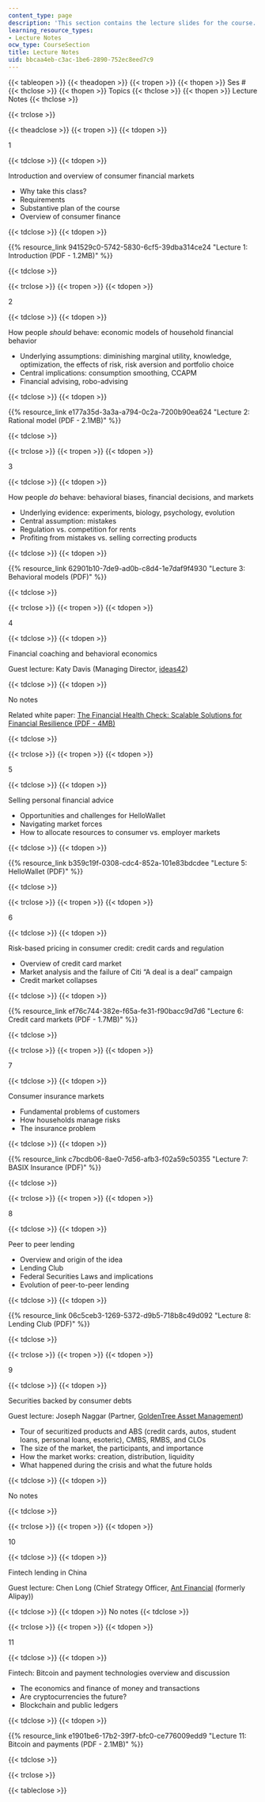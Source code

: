 ```yaml
---
content_type: page
description: 'This section contains the lecture slides for the course. '
learning_resource_types:
- Lecture Notes
ocw_type: CourseSection
title: Lecture Notes
uid: bbcaa4eb-c3ac-1be6-2890-752ec8eed7c9
---
```


{{< tableopen >}}
{{< theadopen >}}
{{< tropen >}}
{{< thopen >}}
Ses #
{{< thclose >}}
{{< thopen >}}
Topics
{{< thclose >}}
{{< thopen >}}
Lecture Notes
{{< thclose >}}

{{< trclose >}}

{{< theadclose >}}
{{< tropen >}}
{{< tdopen >}}


1


{{< tdclose >}}
{{< tdopen >}}


Introduction and overview of consumer financial markets

*   Why take this class?
*   Requirements
*   Substantive plan of the course
*   Overview of consumer finance


{{< tdclose >}}
{{< tdopen >}}


{{% resource_link 941529c0-5742-5830-6cf5-39dba314ce24 "Lecture 1: Introduction (PDF - 1.2MB)" %}}


{{< tdclose >}}

{{< trclose >}}
{{< tropen >}}
{{< tdopen >}}


2


{{< tdclose >}}
{{< tdopen >}}


How people _should_ behave: economic models of household financial behavior

*   Underlying assumptions: diminishing marginal utility, knowledge, optimization, the effects of risk, risk aversion and portfolio choice
*   Central implications: consumption smoothing, CCAPM
*   Financial advising, robo-advising


{{< tdclose >}}
{{< tdopen >}}


{{% resource_link e177a35d-3a3a-a794-0c2a-7200b90ea624 "Lecture 2: Rational model (PDF - 2.1MB)" %}}


{{< tdclose >}}

{{< trclose >}}
{{< tropen >}}
{{< tdopen >}}


3


{{< tdclose >}}
{{< tdopen >}}


How people _do_ behave: behavioral biases, financial decisions, and markets

*   Underlying evidence: experiments, biology, psychology, evolution
*   Central assumption: mistakes
*   Regulation vs. competition for rents
*   Profiting from mistakes vs. selling correcting products


{{< tdclose >}}
{{< tdopen >}}


{{% resource_link 62901b10-7de9-ad0b-c8d4-1e7daf9f4930 "Lecture 3: Behavioral models (PDF)" %}}


{{< tdclose >}}

{{< trclose >}}
{{< tropen >}}
{{< tdopen >}}


4


{{< tdclose >}}
{{< tdopen >}}


Financial coaching and behavioral economics

Guest lecture: Katy Davis (Managing Director, [ideas42](http://www.ideas42.org/))


{{< tdclose >}}
{{< tdopen >}}


No notes

Related white paper: [The Financial Health Check: Scalable Solutions for Financial Resilience (PDF - 4MB)](http://www.ideas42.org/wp-content/uploads/2018/03/Financial-Health-Check.pdf)


{{< tdclose >}}

{{< trclose >}}
{{< tropen >}}
{{< tdopen >}}


5


{{< tdclose >}}
{{< tdopen >}}


Selling personal financial advice

*   Opportunities and challenges for HelloWallet
*   Navigating market forces
*   How to allocate resources to consumer vs. employer markets


{{< tdclose >}}
{{< tdopen >}}


{{% resource_link b359c19f-0308-cdc4-852a-101e83bdcdee "Lecture 5: HelloWallet (PDF)" %}}


{{< tdclose >}}

{{< trclose >}}
{{< tropen >}}
{{< tdopen >}}


6


{{< tdclose >}}
{{< tdopen >}}


Risk-based pricing in consumer credit: credit cards and regulation

*   Overview of credit card market
*   Market analysis and the failure of Citi “A deal is a deal” campaign
*   Credit market collapses


{{< tdclose >}}
{{< tdopen >}}


{{% resource_link ef76c744-382e-f65a-fe31-f90bacc9d7d6 "Lecture 6: Credit card markets (PDF - 1.7MB)" %}} 


{{< tdclose >}}

{{< trclose >}}
{{< tropen >}}
{{< tdopen >}}


7


{{< tdclose >}}
{{< tdopen >}}


Consumer insurance markets

*   Fundamental problems of customers
*   How households manage risks
*   The insurance problem


{{< tdclose >}}
{{< tdopen >}}


{{% resource_link c7bcdb06-8ae0-7d56-afb3-f02a59c50355 "Lecture 7: BASIX Insurance (PDF)" %}} 


{{< tdclose >}}

{{< trclose >}}
{{< tropen >}}
{{< tdopen >}}


8


{{< tdclose >}}
{{< tdopen >}}


Peer to peer lending

*   Overview and origin of the idea
*   Lending Club
*   Federal Securities Laws and implications
*   Evolution of peer-to-peer lending


{{< tdclose >}}
{{< tdopen >}}


{{% resource_link 06c5ceb3-1269-5372-d9b5-718b8c49d092 "Lecture 8: Lending Club (PDF)" %}} 


{{< tdclose >}}

{{< trclose >}}
{{< tropen >}}
{{< tdopen >}}


9


{{< tdclose >}}
{{< tdopen >}}


Securities backed by consumer debts

Guest lecture: Joseph Naggar (Partner, [GoldenTree Asset Management](https://www.goldentree.com/))

*   Tour of securitized products and ABS (credit cards, autos, student loans, personal loans, esoteric), CMBS, RMBS, and CLOs
*   The size of the market, the participants, and importance
*   How the market works: creation, distribution, liquidity
*   What happened during the crisis and what the future holds


{{< tdclose >}}
{{< tdopen >}}


No notes


{{< tdclose >}}

{{< trclose >}}
{{< tropen >}}
{{< tdopen >}}


10


{{< tdclose >}}
{{< tdopen >}}


Fintech lending in China

Guest lecture: Chen Long (Chief Strategy Officer, [Ant Financial](https://www.antfin.com/) (formerly Alipay))


{{< tdclose >}}
{{< tdopen >}}
No notes
{{< tdclose >}}

{{< trclose >}}
{{< tropen >}}
{{< tdopen >}}


11


{{< tdclose >}}
{{< tdopen >}}


Fintech: Bitcoin and payment technologies overview and discussion

*   The economics and finance of money and transactions
*   Are cryptocurrencies the future?
*   Blockchain and public ledgers


{{< tdclose >}}
{{< tdopen >}}


{{% resource_link e1901be6-17b2-39f7-bfc0-ce776009edd9 "Lecture 11: Bitcoin and payments (PDF - 2.1MB)" %}}


{{< tdclose >}}

{{< trclose >}}

{{< tableclose >}}